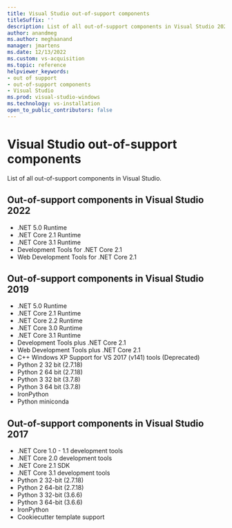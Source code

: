 ```yaml
---
title: Visual Studio out-of-support components
titleSuffix: ''
description: List of all out-of-support components in Visual Studio 2022, Visual Studio 2019, and Visual Studio 2017.
author: anandmeg
ms.author: meghaanand
manager: jmartens
ms.date: 12/13/2022
ms.custom: vs-acquisition
ms.topic: reference
helpviewer_keywords:
- out of support
- out-of-support components
- Visual Studio
ms.prod: visual-studio-windows
ms.technology: vs-installation
open_to_public_contributors: false
---
```

# Visual Studio out-of-support components

List of all out-of-support components in Visual Studio.

## Out-of-support components in Visual Studio 2022

- .NET 5.0 Runtime
- .NET Core 2.1 Runtime
- .NET Core 3.1 Runtime
- Development Tools for .NET Core 2.1
- Web Development Tools for .NET Core 2.1

## Out-of-support components in Visual Studio 2019

- .NET 5.0 Runtime
- .NET Core 2.1 Runtime
- .NET Core 2.2 Runtime
- .NET Core 3.0 Runtime
- .NET Core 3.1 Runtime
- Development Tools plus .NET Core 2.1
- Web Development Tools plus .NET Core 2.1
- C++ Windows XP Support for VS 2017 (v141) tools (Deprecated)
- Python 2 32 bit (2.7.18)
- Python 2 64 bit (2.7.18)
- Python 3 32 bit (3.7.8)
- Python 3 64 bit (3.7.8)
- IronPython
- Python miniconda

## Out-of-support components in Visual Studio 2017

- .NET Core 1.0 - 1.1 development tools
- .NET Core 2.0 development tools
- .NET Core 2.1 SDK
- .NET Core 3.1 development tools
- Python 2 32-bit (2.7.18)
- Python 2 64-bit (2.7.18)
- Python 3 32-bit (3.6.6)
- Python 3 64-bit (3.6.6)
- IronPython
- Cookiecutter template support
